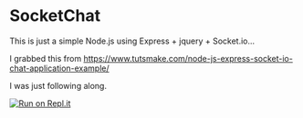 # SocketChat
This is just a simple Node.js using Express + jquery + Socket.io...

I grabbed this from https://www.tutsmake.com/node-js-express-socket-io-chat-application-example/

I was just following along.

[![Run on Repl.it](https://repl.it/badge/github/TonyHsieh/SocketChat)](https://repl.it/github/TonyHsieh/SocketChat)
